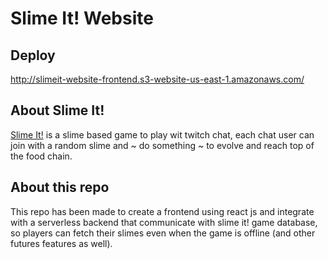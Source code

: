 # Slime It! Website

## Deploy

http://slimeit-website-frontend.s3-website-us-east-1.amazonaws.com/

## About Slime It!

[Slime It!](https://github.com/mundodehads/slimeit) is a slime based game to play wit twitch chat, each chat user can join with a random slime and ~ do something ~ to evolve and reach top of the food chain.

## About this repo

This repo has been made to create a frontend using react js and integrate with a serverless backend that communicate with slime it! game database, so players can fetch their slimes even when the game is offline (and other futures features as well).
